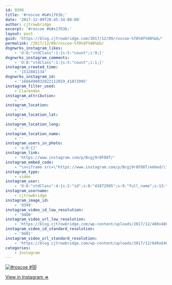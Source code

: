 ```yaml
---
id: 9398
title: '#roscoe #&#x1f63b;'
date: '2017-12-09T20:45:34-08:00'
author: cjtrowbridge
excerpt: '#roscoe #&#x1f63b;'
layout: post
guid: 'https://blog.cjtrowbridge.com/2017/12/09/roscoe-%f0%9f%98%bb/'
permalink: /2017/12/09/roscoe-%f0%9f%98%bb/
dsgnwrks_instagram_likes:
    - 'O:8:"stdClass":1:{s:5:"count";i:9;}'
dsgnwrks_instagram_comments:
    - 'O:8:"stdClass":1:{s:5:"count";i:1;}'
instagram_created_time:
    - '1512881134'
dsgnwrks_instagram_id:
    - '1666490032822112019_41872995'
instagram_filter_used:
    - Clarendon
instagram_attribution:
    - ''
instagram_location:
    - ''
instagram_location_lat:
    - ''
instagram_location_long:
    - ''
instagram_location_name:
    - ''
instagram_users_in_photo:
    - 'a:0:{}'
instagram_link:
    - 'https://www.instagram.com/p/Bcgj9r8F08T/'
instagram_embed_code:
    - "\n<iframe src=\"https://www.instagram.com/p/Bcgj9r8F08T/embed/\" width=\"612\" height=\"710\" frameborder=\"0\" scrolling=\"no\" allowtransparency=\"true\" class=\"insta-image-embed\"></iframe>\n"
instagram_type:
    - video
instagram_user:
    - 'O:8:"stdClass":4:{s:2:"id";s:8:"41872995";s:9:"full_name";s:13:"CJ Trowbridge";s:15:"profile_picture";s:96:"https://scontent.cdninstagram.com/t51.2885-19/s150x150/13724650_1188772791164794_142557231_a.jpg";s:8:"username";s:12:"cjtrowbridge";}'
instagram_username:
    - cjtrowbridge
instagram_image_id:
    - '9399'
instagram_video_id_low_resolution:
    - '9400'
instagram_video_url_low_resolution:
    - 'https://blog.cjtrowbridge.com/wp-content/uploads/2017/12/480x480-video-1512881134.mp4'
instagram_video_id_standard_resolution:
    - '9401'
instagram_video_url_standard_resolution:
    - 'https://blog.cjtrowbridge.com/wp-content/uploads/2017/12/640x640-video-1512881134.mp4'
categories:
    - Instagram
---
```


[![#roscoe #😻](https://blog.cjtrowbridge.com/wp-content/uploads/2017/12/1512881134-1-1.jpg)](https://www.instagram.com/p/Bcgj9r8F08T/)

[View in Instagram ⇒](https://www.instagram.com/p/Bcgj9r8F08T/)
